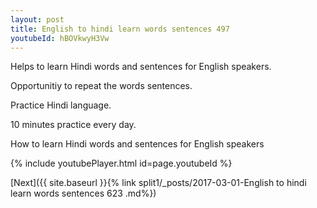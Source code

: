 ```yaml
---
layout: post
title: English to hindi learn words sentences 497 
youtubeId: hBOVkwyH3Vw
---
```

 
 
Helps to learn Hindi words and sentences for English speakers.

Opportunitiy to repeat the words sentences. 

Practice Hindi language. 
 
10 minutes practice every day. 
 
How to learn Hindi words and sentences for English speakers 
 
{% include youtubePlayer.html id=page.youtubeId %}
 
 
[Next]({{ site.baseurl }}{% link  split1/_posts/2017-03-01-English to hindi learn words sentences 623 .md%})
 
